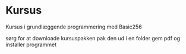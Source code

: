 # Kursus
Kursus i grundlæggende programmering med Basic256

sørg for at downloade kursuspakken pak den ud i en folder gem pdf og installer programmet

